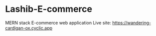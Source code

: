 # Lashib-E-commerce
MERN stack E-commerce web application
Live site: https://wandering-cardigan-ox.cyclic.app
